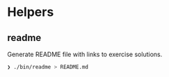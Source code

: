 # Helpers

## readme
Generate README file with links to exercise solutions.
```bash
❯ ./bin/readme > README.md
```
